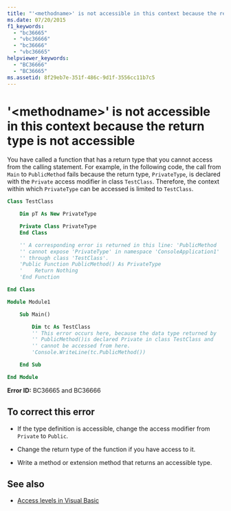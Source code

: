 ```yaml
---
title: "'<methodname>' is not accessible in this context because the return type is not accessible"
ms.date: 07/20/2015
f1_keywords:
  - "bc36665"
  - "vbc36666"
  - "bc36666"
  - "vbc36665"
helpviewer_keywords:
  - "BC36666"
  - "BC36665"
ms.assetid: 8f29eb7e-351f-486c-9d1f-3556cc11b7c5
---
```

# '\<methodname>' is not accessible in this context because the return type is not accessible

You have called a function that has a return type that you cannot access from the calling statement. For example, in the following code, the call from `Main` to `PublicMethod` fails because the return type, `PrivateType`, is declared with the `Private` access modifier in class `TestClass`. Therefore, the context within which `PrivateType` can be accessed is limited to `TestClass`.

```vb
Class TestClass

    Dim pT As New PrivateType

    Private Class PrivateType
    End Class

    '' A corresponding error is returned in this line: 'PublicMethod
    '' cannot expose 'PrivateType' in namespace 'ConsoleApplication1'
    '' through class 'TestClass'.
    'Public Function PublicMethod() As PrivateType
    '    Return Nothing
    'End Function

End Class

Module Module1

    Sub Main()

        Dim tc As TestClass
        '' This error occurs here, because the data type returned by
        '' PublicMethod()is declared Private in class TestClass and
        '' cannot be accessed from here.
        'Console.WriteLine(tc.PublicMethod())

    End Sub

End Module
```

**Error ID:** BC36665 and BC36666

## To correct this error

- If the type definition is accessible, change the access modifier from `Private` to `Public`.

- Change the return type of the function if you have access to it.

- Write a method or extension method that returns an accessible type.

## See also

- [Access levels in Visual Basic](../programming-guide/language-features/declared-elements/access-levels.md)
